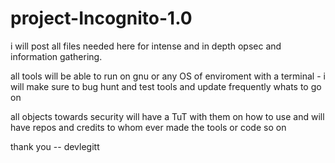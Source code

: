 # project-Incognito-1.0
i will post all files needed here for intense and in depth opsec and information gathering.

all tools will be able to run on gnu or any OS of enviroment with a terminal - i will make sure to bug hunt and test tools and update frequently whats to go on

all objects towards security will have a TuT with them on how to use and will have repos and credits to whom ever made the tools or code so on

thank you -- devlegitt
